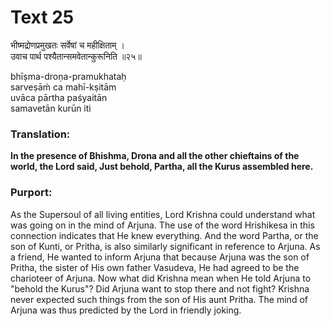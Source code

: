 # Text 25

भीष्मद्रोणप्रमुखतः सर्वेषां च महीक्षिताम् ।  
उवाच पार्थ पश्यैतान्समवेतान्कुरूनिति ॥२५॥

bhīṣma-droṇa-pramukhataḥ  
sarveṣāḿ ca mahī-kṣitām  
uvāca pārtha paśyaitān  
samavetān kurūn iti



### Translation:

**In the presence of Bhishma, Drona and all the other chieftains of the world, the Lord said, Just behold, Partha, all the Kurus assembled here.**

### Purport:

As the Supersoul of all living entities, Lord Krishna could understand what was going on in the mind of Arjuna. The use of the word Hrishikesa in this connection indicates that He knew everything. And the word Partha, or the son of Kunti, or Pritha, is also similarly significant in reference to Arjuna. As a friend, He wanted to inform Arjuna that because Arjuna was the son of Pritha, the sister of His own father Vasudeva, He had agreed to be the charioteer of Arjuna. Now what did Krishna mean when He told Arjuna to "behold the Kurus"? Did Arjuna want to stop there and not fight? Krishna never expected such things from the son of His aunt Pritha. The mind of Arjuna was thus predicted by the Lord in friendly joking.